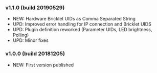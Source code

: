 ### v1.1.0 (build 20190529)

* NEW: Hardware Bricklet UIDs as Comma Separated String
* UPD: Improved error handling for IP connection and Bricklet UIDS
* UPD: Plugin definition reworked (Parameter UIDs, LED brightness, Polling)
* UPD: Minor fixes

### v1.0.0 (build 20181205)

* NEW: First version published
